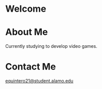 # Welcome

# About Me
Currently studying to develop video games.

# Contact Me 
equintero21@student.alamo.edu
